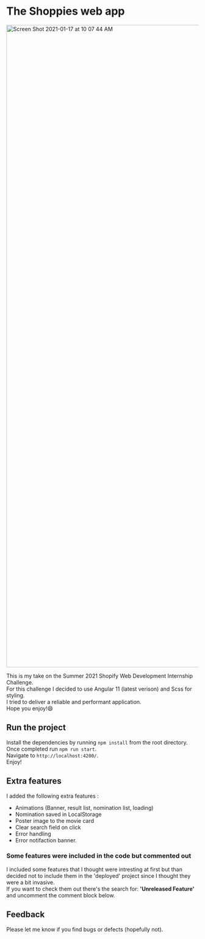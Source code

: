# The Shoppies web app
<img width="1680" alt="Screen Shot 2021-01-17 at 10 07 44 AM" src="https://user-images.githubusercontent.com/50662248/104848121-8512f580-58b1-11eb-987a-c37128463d4a.png">

This is my take on the Summer 2021 Shopify Web Development Internship Challenge.<br>
For this challenge I decided to use Angular 11 (latest verison) and Scss for styling.<br>
I tried to deliver a reliable and performant application.<br>
Hope you enjoy!😄

## Run the project

Install the dependencies by running `npm install` from the root directory.<br>
Once completed run `npm run start`.<br>
Navigate to `http://localhost:4200/`.<br>
Enjoy!

## Extra features

I added the following extra features :
- Animations (Banner, result list, nomination list, loading)
- Nomination saved in LocalStorage
- Poster image to the movie card 
- Clear search field on click
- Error handling 
- Error notifaction banner.

### Some features were included in the code but commented out
I included some features that I thought were intresting at first but than decided not to include them in the 'deployed' project since I thought they were a bit invasive.<br>
If you want to check them out there's the search for: **'Unreleased Feature'** and uncomment the comment block below.

## Feedback
Please let me know if you find bugs or defects (hopefully not). 
